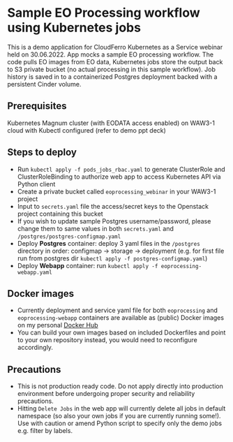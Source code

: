 # Sample EO Processing workflow using Kubernetes jobs
This is a demo application for CloudFerro Kubernetes as a Service webinar held on 30.06.2022.
App mocks a sample EO processing workflow. The code pulls EO images from EO data, Kubernetes jobs store the output back to S3 private bucket (no actual processing in this sample workflow). Job history is saved in to a containerized Postgres deployment backed with a persistent Cinder volume.

## Prerequisites
Kubernetes Magnum cluster (with EODATA access enabled) on WAW3-1 cloud with Kubectl configured (refer to demo ppt deck)

## Steps to deploy
- Run `kubectl apply -f pods_jobs_rbac.yaml` to generate ClusterRole and ClusterRoleBinding to authorize web app to access Kubernetes API via Python client
- Create a private bucket called `eoprocessing_webinar` in your WAW3-1 project
- Input to `secrets.yaml` file the access/secret keys to the Openstack project containing this bucket
- If you wish to update sample Postgres username/password, please change them to same values in both `secrets.yaml` and `/postgres/postgres-configmap.yaml`
- Deploy **Postgres** container: deploy 3 yaml files in the `/postgres` directory in order: configmap -> storage -> deployment (e.g. for first file run from postgres dir `kubectl apply -f postgres-configmap.yaml`)
- Deploy **Webapp** container: run `kubectl apply -f eoprocessing-webapp.yaml`

## Docker images
- Currently deployment and service yaml file for both `eoprocessing` and `eoprocessing-webapp` containers are available as (public) Docker images on my personal [Docker Hub](docker.io/paultur)
- You can build your own images based on included Dockerfiles and point to your own repository instead, you would need to reconfigure accordingly.

## Precautions
- This is not production ready code. Do not apply directly into production environment before undergoing proper security and reliability precautions.
- Hitting `Delete Jobs` in the web app will currently delete all jobs in default namespace (so also your own jobs if you are currently running some!). Use with caution or amend Python script to specify only the demo jobs e.g. filter by labels.